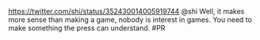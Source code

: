 https://twitter.com/shi/status/352430014005919744 @shi  Well, it makes more sense than making a game, nobody is interest in games. You need to make something the press can understand. #PR